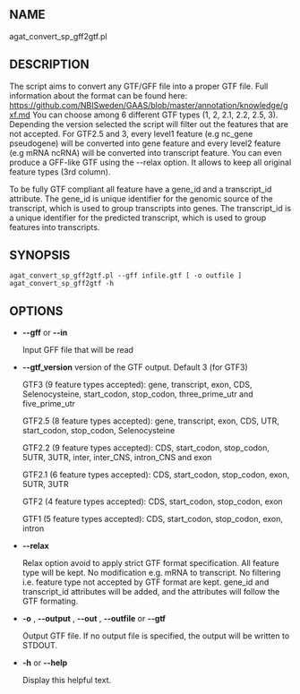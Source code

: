 ## NAME

agat\_convert\_sp\_gff2gtf.pl

## DESCRIPTION

The script aims to convert any GTF/GFF file into a proper GTF file.
Full information about the format can be found here: https://github.com/NBISweden/GAAS/blob/master/annotation/knowledge/gxf.md
You can choose among 6 different GTF types (1, 2, 2.1, 2.2, 2.5, 3).
Depending the version selected the script will filter out the features that are not accepted.
For GTF2.5 and 3, every level1 feature (e.g nc\_gene pseudogene) will be converted into
gene feature and every level2 feature (e.g mRNA ncRNA) will be converted into
transcript feature.
You can even produce a GFF-like GTF using the --relax option. It allows to keep all
original feature types (3rd column).

To be fully GTF compliant all feature have a gene\_id and a transcript\_id attribute.
The gene\_id	is unique identifier for the genomic source of the transcript, which is
used to group transcripts into genes.
The transcript\_id	is a unique identifier for the predicted transcript,
which is used to group features into transcripts.

## SYNOPSIS

```
agat_convert_sp_gff2gtf.pl --gff infile.gtf [ -o outfile ]
agat_convert_sp_gff2gtf -h
```

## OPTIONS

- **--gff** or **--in**

    Input GFF file that will be read

- **--gtf\_version**
version of the GTF output. Default 3 (for GTF3)

    GTF3 (9 feature types accepted): gene, transcript, exon, CDS, Selenocysteine, start\_codon, stop\_codon, three\_prime\_utr and five\_prime\_utr

    GTF2.5 (8 feature types accepted): gene, transcript, exon, CDS, UTR, start\_codon, stop\_codon, Selenocysteine

    GTF2.2 (9 feature types accepted): CDS, start\_codon, stop\_codon, 5UTR, 3UTR, inter, inter\_CNS, intron\_CNS and exon

    GTF2.1 (6 feature types accepted): CDS, start\_codon, stop\_codon, exon, 5UTR, 3UTR

    GTF2 (4 feature types accepted): CDS, start\_codon, stop\_codon, exon

    GTF1 (5 feature types accepted): 	CDS, start\_codon, stop\_codon, exon, intron

- **--relax**

    Relax option avoid to apply strict GTF format specification. All feature type will be kept.
    No modification e.g. mRNA to transcript.
    No filtering i.e. feature type not accepted by GTF format are kept.
    gene\_id and transcript\_id attributes will be added, and the attributes will follow the
    GTF formating.

- **-o** , **--output** , **--out** , **--outfile** or **--gtf**

    Output GTF file. If no output file is specified, the output will be
    written to STDOUT.

- **-h** or **--help**

    Display this helpful text.
